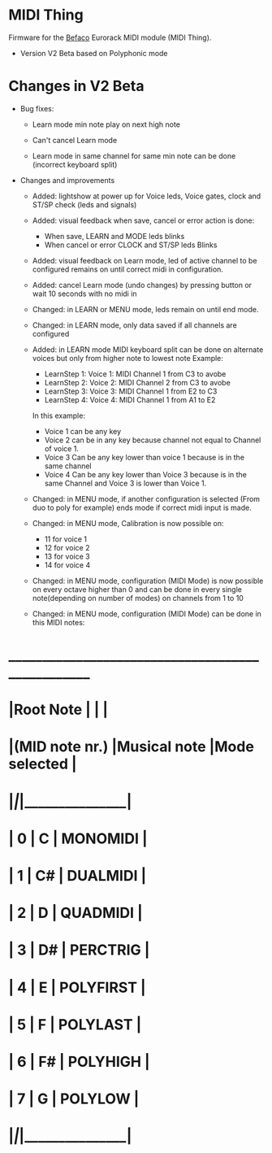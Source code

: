 # MIDI Thing
Firmware for the [Befaco](http://befaco.org) Eurorack MIDI module (MIDI Thing).

- Version V2 Beta based on Polyphonic mode

# Changes in V2 Beta

- Bug fixes:
	- Learn mode min note play on next high note
	
	- Can't cancel Learn mode 
	
	- Learn mode in same channel for same min note can be done (incorrect keyboard split)

- Changes and improvements
	- Added: lightshow at power up for Voice leds, Voice gates, clock and ST/SP check (leds and signals)
	
	- Added: visual feedback when save, cancel or error action is done:
		- When save, LEARN and MODE leds blinks 
		- When cancel or error CLOCK and ST/SP leds Blinks
		
	- Added: visual feedback on Learn mode, led of active channel to be configured remains 
		on until correct midi in configuration.
		
	- Added: cancel Learn mode (undo changes) by pressing button or wait 10 seconds with no midi in
	
	- Changed: in LEARN or MENU mode, leds remain on until end mode.
	
	- Changed: in LEARN mode, only data saved if all channels are configured
	
	- Added: in LEARN mode MIDI keyboard split can be done on alternate voices but only from higher note 
		to lowest note Example:
		- LearnStep 1: Voice 1: MIDI Channel 1 from C3 to avobe
		- LearnStep 2: Voice 2: MIDI Channel 2 from C3 to avobe
		- LearnStep 3: Voice 3: MIDI Channel 1 from E2 to C3
		- LearnStep 4: Voice 4: MIDI Channel 1 from A1 to E2
 
		In this example:
		- Voice 1 can be any key
		- Voice 2 can be in any key because channel not equal to Channel of voice 1.
		- Voice 3 Can be any key lower than voice 1 because is in the same channel
		- Voice 4 Can be any key lower than Voice 3 because is in the same Channel and Voice 3 is lower than Voice 1.
		
	- Changed: in MENU mode, if another configuration is selected (From duo to poly for example) 
		ends mode if correct midi input is made.
		
	- Changed: in MENU mode, Calibration is now possible on:
		- 11 for voice 1
		- 12 for voice 2
		- 13 for voice 3
		- 14 for voice 4
		
	- Changed: in MENU mode, configuration (MIDI Mode) is now possible on every octave higher than 0 
		and can be done in every single note(depending on number of modes) on channels from 1 to 10
		
	- Changed: in MENU mode, configuration (MIDI Mode) can be done in this MIDI notes:
#			_________________________________________________
#			|Root Note 		|				|			   	|
#			|(MID note nr.)	|Musical note	|Mode selected	|
#			|_______________|_______________|_______________|
#			|			0	|		C		|	MONOMIDI	|
#			|			1	|		C#		|	DUALMIDI	|
#			|			2	|		D		|	QUADMIDI	|
#			|			3	|		D#		|	PERCTRIG	|
#			|			4	|		E		|	POLYFIRST	|
#			|			5	| 		F		|	POLYLAST	|
#			|			6	|		F#		|	POLYHIGH	|
#			|			7	|		G		|	POLYLOW		|
#			|_______________|_______________|_______________|
		

